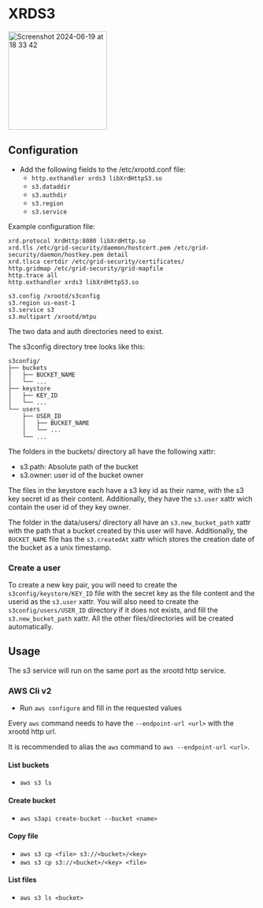 # XRDS3

<img width="200" alt="Screenshot 2024-06-19 at 18 33 42" src="https://github.com/cern-eos/xrootd/assets/2655845/42a53fb6-c799-4169-8c48-4bc46db5a30d">

## Configuration

- Add the following fields to the /etc/xrootd.conf file:
    - `http.exthandler xrds3 libXrdHttpS3.so`
    - `s3.dataddir`
    - `s3.authdir`
    - `s3.region`
    - `s3.service`

Example configuration file:

```
xrd.protocol XrdHttp:8080 libXrdHttp.so
xrd.tls /etc/grid-security/daemon/hostcert.pem /etc/grid-security/daemon/hostkey.pem detail
xrd.tlsca certdir /etc/grid-security/certificates/
http.gridmap /etc/grid-security/grid-mapfile
http.trace all
http.exthandler xrds3 libXrdHttpS3.so

s3.config /xrootd/s3config
s3.region us-east-1
s3.service s3
s3.multipart /xrootd/mtpu
```

The two data and auth directories need to exist.

The s3config directory tree looks like this:

```
s3config/
├── buckets
│   ├── BUCKET_NAME 
│   └── ...
├── keystore
│   ├── KEY_ID
│   └── ...
└── users
    ├── USER_ID
    │   ├── BUCKET_NAME
    │   └── ...
    └── ...
```

The folders in the buckets/ directory all have the following xattr:

- s3.path: Absolute path of the bucket
- s3.owner: user id of the bucket owner

The files in the keystore each have a s3 key id as their name, with the s3 key secret id as their content.
Additionally, they have the `s3.user` xattr wich contain the user id of they key owner.

The folder in the data/users/ directory all have an `s3.new_bucket_path` xattr with the path that a bucket created by
this user will have.
Additionally, the `BUCKET_NAME` file has the `s3.createdAt` xattr which stores the creation date of the bucket as a unix
timestamp.

### Create a user

To create a new key pair, you will need to create the `s3config/keystore/KEY_ID` file with the secret key as the file
content and the userid as the `s3.user` xattr.
You will also need to create the `s3config/users/USER_ID` directory if it does not exists, and fill the `s3.new_bucket_path`
xattr.
All the other files/directories will be created automatically.

## Usage

The s3 service will run on the same port as the xrootd http service.

### AWS Cli v2

- Run `aws configure` and fill in the requested values

Every `aws` command needs to have the `--endpoint-url <url>` with the xrootd http url.

It is recommended to alias the `aws` command to `aws --endpoint-url <url>`.

#### List buckets

- `aws s3 ls`

#### Create bucket

- `aws s3api create-bucket --bucket <name>`

#### Copy file

- `aws s3 cp <file> s3://<bucket>/<key>`
- `aws s3 cp s3://<bucket>/<key> <file>`

#### List files

- `aws s3 ls <bucket>`
